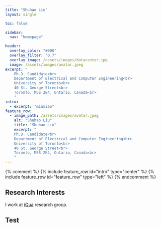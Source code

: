 ```yaml
---
title: "Shuhao Liu"
layout: single

toc: false

sidebar:
  nav: "homepage"

header:
  overlay_color: "#000"
  overlay_filter: "0.7"
  overlay_image: /assets/images/datacenter.jpg
  image: /assets/images/avatar.jpeg
excerpt: "
    Ph.D. Candidate<br>
    Department of Electrical and Computer Engineering<br>
    University of Toronto<br>
    40 St. George Street<br>
    Toronto, M5S 2E4, Ontario, Canada<br>
    "
intro:
  - excerpt: "miamiao"
feature_row:
  - image_path: /assets/images/avatar.jpeg
    alt: "Shuhao Liu"
    title: "Shuhao Liu"
    excerpt: "
    Ph.D. Candidate<br>
    Department of Electrical and Computer Engineering<br>
    University of Toronto<br>
    40 St. George Street<br>
    Toronto, M5S 2E4, Ontario, Canada<br>
    "
---
```


{% comment %}
{% include feature_row id="intro" type="center" %}
{% include feature_row id="feature_row" type="left" %}
{% endcomment %}

## Research Interests

I work at [iQua](iqua.ece.toronto.edu) research group.

## Test

